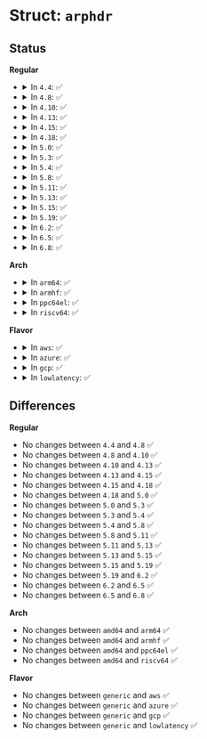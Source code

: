 # Struct: <code>arphdr</code>

## Status
<b>Regular</b>
<ul>
<li>
<details>
<summary>In <code>4.4</code>: ✅</summary>

```c
struct arphdr {
    __be16 ar_hrd;
    __be16 ar_pro;
    unsigned char ar_hln;
    unsigned char ar_pln;
    __be16 ar_op;
};
```
</details>
</li>
<li>
<details>
<summary>In <code>4.8</code>: ✅</summary>

```c
struct arphdr {
    __be16 ar_hrd;
    __be16 ar_pro;
    unsigned char ar_hln;
    unsigned char ar_pln;
    __be16 ar_op;
};
```
</details>
</li>
<li>
<details>
<summary>In <code>4.10</code>: ✅</summary>

```c
struct arphdr {
    __be16 ar_hrd;
    __be16 ar_pro;
    unsigned char ar_hln;
    unsigned char ar_pln;
    __be16 ar_op;
};
```
</details>
</li>
<li>
<details>
<summary>In <code>4.13</code>: ✅</summary>

```c
struct arphdr {
    __be16 ar_hrd;
    __be16 ar_pro;
    unsigned char ar_hln;
    unsigned char ar_pln;
    __be16 ar_op;
};
```
</details>
</li>
<li>
<details>
<summary>In <code>4.15</code>: ✅</summary>

```c
struct arphdr {
    __be16 ar_hrd;
    __be16 ar_pro;
    unsigned char ar_hln;
    unsigned char ar_pln;
    __be16 ar_op;
};
```
</details>
</li>
<li>
<details>
<summary>In <code>4.18</code>: ✅</summary>

```c
struct arphdr {
    __be16 ar_hrd;
    __be16 ar_pro;
    unsigned char ar_hln;
    unsigned char ar_pln;
    __be16 ar_op;
};
```
</details>
</li>
<li>
<details>
<summary>In <code>5.0</code>: ✅</summary>

```c
struct arphdr {
    __be16 ar_hrd;
    __be16 ar_pro;
    unsigned char ar_hln;
    unsigned char ar_pln;
    __be16 ar_op;
};
```
</details>
</li>
<li>
<details>
<summary>In <code>5.3</code>: ✅</summary>

```c
struct arphdr {
    __be16 ar_hrd;
    __be16 ar_pro;
    unsigned char ar_hln;
    unsigned char ar_pln;
    __be16 ar_op;
};
```
</details>
</li>
<li>
<details>
<summary>In <code>5.4</code>: ✅</summary>

```c
struct arphdr {
    __be16 ar_hrd;
    __be16 ar_pro;
    unsigned char ar_hln;
    unsigned char ar_pln;
    __be16 ar_op;
};
```
</details>
</li>
<li>
<details>
<summary>In <code>5.8</code>: ✅</summary>

```c
struct arphdr {
    __be16 ar_hrd;
    __be16 ar_pro;
    unsigned char ar_hln;
    unsigned char ar_pln;
    __be16 ar_op;
};
```
</details>
</li>
<li>
<details>
<summary>In <code>5.11</code>: ✅</summary>

```c
struct arphdr {
    __be16 ar_hrd;
    __be16 ar_pro;
    unsigned char ar_hln;
    unsigned char ar_pln;
    __be16 ar_op;
};
```
</details>
</li>
<li>
<details>
<summary>In <code>5.13</code>: ✅</summary>

```c
struct arphdr {
    __be16 ar_hrd;
    __be16 ar_pro;
    unsigned char ar_hln;
    unsigned char ar_pln;
    __be16 ar_op;
};
```
</details>
</li>
<li>
<details>
<summary>In <code>5.15</code>: ✅</summary>

```c
struct arphdr {
    __be16 ar_hrd;
    __be16 ar_pro;
    unsigned char ar_hln;
    unsigned char ar_pln;
    __be16 ar_op;
};
```
</details>
</li>
<li>
<details>
<summary>In <code>5.19</code>: ✅</summary>

```c
struct arphdr {
    __be16 ar_hrd;
    __be16 ar_pro;
    unsigned char ar_hln;
    unsigned char ar_pln;
    __be16 ar_op;
};
```
</details>
</li>
<li>
<details>
<summary>In <code>6.2</code>: ✅</summary>

```c
struct arphdr {
    __be16 ar_hrd;
    __be16 ar_pro;
    unsigned char ar_hln;
    unsigned char ar_pln;
    __be16 ar_op;
};
```
</details>
</li>
<li>
<details>
<summary>In <code>6.5</code>: ✅</summary>

```c
struct arphdr {
    __be16 ar_hrd;
    __be16 ar_pro;
    unsigned char ar_hln;
    unsigned char ar_pln;
    __be16 ar_op;
};
```
</details>
</li>
<li>
<details>
<summary>In <code>6.8</code>: ✅</summary>

```c
struct arphdr {
    __be16 ar_hrd;
    __be16 ar_pro;
    unsigned char ar_hln;
    unsigned char ar_pln;
    __be16 ar_op;
};
```
</details>
</li>
</ul>
<b>Arch</b>
<ul>
<li>
<details>
<summary>In <code>arm64</code>: ✅</summary>

```c
struct arphdr {
    __be16 ar_hrd;
    __be16 ar_pro;
    unsigned char ar_hln;
    unsigned char ar_pln;
    __be16 ar_op;
};
```
</details>
</li>
<li>
<details>
<summary>In <code>armhf</code>: ✅</summary>

```c
struct arphdr {
    __be16 ar_hrd;
    __be16 ar_pro;
    unsigned char ar_hln;
    unsigned char ar_pln;
    __be16 ar_op;
};
```
</details>
</li>
<li>
<details>
<summary>In <code>ppc64el</code>: ✅</summary>

```c
struct arphdr {
    __be16 ar_hrd;
    __be16 ar_pro;
    unsigned char ar_hln;
    unsigned char ar_pln;
    __be16 ar_op;
};
```
</details>
</li>
<li>
<details>
<summary>In <code>riscv64</code>: ✅</summary>

```c
struct arphdr {
    __be16 ar_hrd;
    __be16 ar_pro;
    unsigned char ar_hln;
    unsigned char ar_pln;
    __be16 ar_op;
};
```
</details>
</li>
</ul>
<b>Flavor</b>
<ul>
<li>
<details>
<summary>In <code>aws</code>: ✅</summary>

```c
struct arphdr {
    __be16 ar_hrd;
    __be16 ar_pro;
    unsigned char ar_hln;
    unsigned char ar_pln;
    __be16 ar_op;
};
```
</details>
</li>
<li>
<details>
<summary>In <code>azure</code>: ✅</summary>

```c
struct arphdr {
    __be16 ar_hrd;
    __be16 ar_pro;
    unsigned char ar_hln;
    unsigned char ar_pln;
    __be16 ar_op;
};
```
</details>
</li>
<li>
<details>
<summary>In <code>gcp</code>: ✅</summary>

```c
struct arphdr {
    __be16 ar_hrd;
    __be16 ar_pro;
    unsigned char ar_hln;
    unsigned char ar_pln;
    __be16 ar_op;
};
```
</details>
</li>
<li>
<details>
<summary>In <code>lowlatency</code>: ✅</summary>

```c
struct arphdr {
    __be16 ar_hrd;
    __be16 ar_pro;
    unsigned char ar_hln;
    unsigned char ar_pln;
    __be16 ar_op;
};
```
</details>
</li>
</ul>

## Differences
<b>Regular</b>
<ul>
<li>
No changes between <code>4.4</code> and <code>4.8</code> ✅
</li>
<li>
No changes between <code>4.8</code> and <code>4.10</code> ✅
</li>
<li>
No changes between <code>4.10</code> and <code>4.13</code> ✅
</li>
<li>
No changes between <code>4.13</code> and <code>4.15</code> ✅
</li>
<li>
No changes between <code>4.15</code> and <code>4.18</code> ✅
</li>
<li>
No changes between <code>4.18</code> and <code>5.0</code> ✅
</li>
<li>
No changes between <code>5.0</code> and <code>5.3</code> ✅
</li>
<li>
No changes between <code>5.3</code> and <code>5.4</code> ✅
</li>
<li>
No changes between <code>5.4</code> and <code>5.8</code> ✅
</li>
<li>
No changes between <code>5.8</code> and <code>5.11</code> ✅
</li>
<li>
No changes between <code>5.11</code> and <code>5.13</code> ✅
</li>
<li>
No changes between <code>5.13</code> and <code>5.15</code> ✅
</li>
<li>
No changes between <code>5.15</code> and <code>5.19</code> ✅
</li>
<li>
No changes between <code>5.19</code> and <code>6.2</code> ✅
</li>
<li>
No changes between <code>6.2</code> and <code>6.5</code> ✅
</li>
<li>
No changes between <code>6.5</code> and <code>6.8</code> ✅
</li>
</ul>
<b>Arch</b>
<ul>
<li>
No changes between <code>amd64</code> and <code>arm64</code> ✅
</li>
<li>
No changes between <code>amd64</code> and <code>armhf</code> ✅
</li>
<li>
No changes between <code>amd64</code> and <code>ppc64el</code> ✅
</li>
<li>
No changes between <code>amd64</code> and <code>riscv64</code> ✅
</li>
</ul>
<b>Flavor</b>
<ul>
<li>
No changes between <code>generic</code> and <code>aws</code> ✅
</li>
<li>
No changes between <code>generic</code> and <code>azure</code> ✅
</li>
<li>
No changes between <code>generic</code> and <code>gcp</code> ✅
</li>
<li>
No changes between <code>generic</code> and <code>lowlatency</code> ✅
</li>
</ul>

